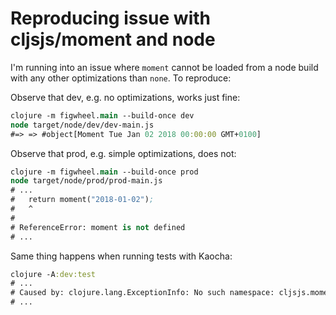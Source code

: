 # Reproducing issue with cljsjs/moment and node

I'm running into an issue where `moment` cannot be loaded from a node build with
any other optimizations than `none`. To reproduce:

Observe that dev, e.g. no optimizations, works just fine:

```clj
clojure -m figwheel.main --build-once dev
node target/node/dev/dev-main.js
#=> => #object[Moment Tue Jan 02 2018 00:00:00 GMT+0100]
```

Observe that prod, e.g. simple optimizations, does not:

```clj
clojure -m figwheel.main --build-once prod
node target/node/prod/prod-main.js
# ...
#   return moment("2018-01-02");
#   ^
#
# ReferenceError: moment is not defined
# ...
```

Same thing happens when running tests with Kaocha:

```clj
clojure -A:dev:test
# ...
# Caused by: clojure.lang.ExceptionInfo: No such namespace: cljsjs.moment, could not locate cljsjs/moment.cljs, cljsjs/moment.cljc, or JavaScript source providing "cljsjs.moment" in file src/cljsjs_moment_test/core.cljs {:tag :cljs/analysis-error}
# ...
```
